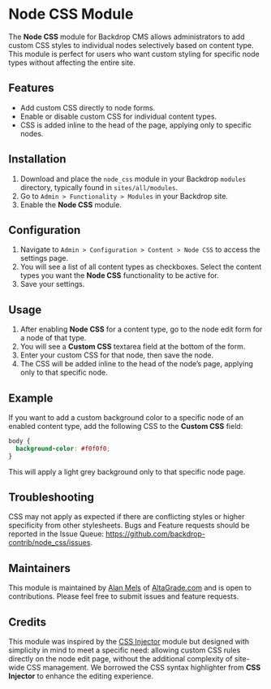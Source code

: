 # Node CSS Module

The **Node CSS** module for Backdrop CMS allows administrators to add custom CSS styles to individual nodes selectively based on content type. This module is perfect for users who want custom styling for specific node types without affecting the entire site.

## Features

- Add custom CSS directly to node forms.
- Enable or disable custom CSS for individual content types.
- CSS is added inline to the head of the page, applying only to specific nodes.

## Installation

1. Download and place the `node_css` module in your Backdrop `modules` directory, typically found in `sites/all/modules`.
2. Go to `Admin > Functionality > Modules` in your Backdrop site.
3. Enable the **Node CSS** module.

## Configuration

1. Navigate to `Admin > Configuration > Content > Node CSS` to access the settings page.
2. You will see a list of all content types as checkboxes. Select the content types you want the **Node CSS** functionality to be active for.
3. Save your settings.

## Usage

1. After enabling **Node CSS** for a content type, go to the node edit form for a node of that type.
2. You will see a **Custom CSS** textarea field at the bottom of the form.
3. Enter your custom CSS for that node, then save the node.
4. The CSS will be added inline to the head of the node’s page, applying only to that specific node.

## Example

If you want to add a custom background color to a specific node of an enabled content type, add the following CSS to the **Custom CSS** field:

```css
body {
  background-color: #f0f0f0;
}
```
This will apply a light grey background only to that specific node page.

## Troubleshooting

CSS may not apply as expected if there are conflicting styles or higher specificity from other stylesheets. Bugs and Feature requests should be reported in the Issue Queue:
https://github.com/backdrop-contrib/node_css/issues.

## Maintainers

This module is maintained by [Alan Mels](https://github.com/alanmels) of [AltaGrade.com](https://www.altagrade.com) and is open to contributions. Please feel free to submit issues and feature requests.

## Credits

This module was inspired by the [CSS Injector](https://github.com/backdrop-contrib/css_injector) module but designed with simplicity in mind to meet a specific need: allowing custom CSS rules directly on the node edit page, without the additional complexity of site-wide CSS management. We borrowed the CSS syntax highlighter from **CSS Injector** to enhance the editing experience.

